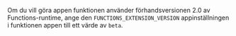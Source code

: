 
Om du vill göra appen funktionen använder förhandsversionen 2.0 av Functions-runtime, ange den `FUNCTIONS_EXTENSION_VERSION` appinställningen i funktionen appen till ett värde av `beta`.